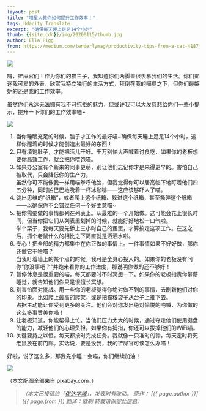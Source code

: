 ```yaml
---
layout: post
title: "喵星人教你如何提升工作效率！"
tags: Udacity Translate
excerpt: "确保每天睡上足足14个小时"
thumb: {{site.cdn}}/img/20200115/thumb.jpg
author: Ella Figg
from: https://medium.com/tenderlymag/productivity-tips-from-a-cat-4187f6a823cd
---
```


<img src="{{site.cdn}}/img/20200115/001.jpg">

嗨，铲屎官们！作为你们的猫主子，我知道你们两脚兽很羡慕我们的生活。你们痴迷我可爱的外表，欣赏我特立独行的生活方式，拜倒在我的喵爪之下，但你们最嫉妒的还是我的工作效率。

虽然你们永远无法拥有我不可抗拒的魅力，但或许我可以大发慈悲给你们一些小提示，提升一下你们的工作效率喵~

<img src="{{site.cdn}}/img/20200115/002.jpg">

1. <span class="hl">当你睡眠充足的时候，脑子才工作的最好</span>喵~确保每天睡上足足14个小时，这样你醒着的时候才能创造出最好的东西！
2. <span class="hl">只有填饱肚子，才能把活儿干好</span>。千万别怕大声喊着讨食吃，如果你的老板想要你高效工作，就会把你喂饱喵。
3. 如果办公室有个新来的同事更萌，别让他们忘记你才是来得更早的。<span class="hl">害怕自己被取代，只会降低你的生产力</span>。<br>虽然你可不能像我一样用喵拳呼他脸，但我觉得你可以居高临下地盯着他们四五分钟，同时凶巴巴地吮着一杯冰咖啡——这应该够吓人了喵。
4. <span class="hl">跳出思维的“纸箱”</span>，或者爬上这个纸箱、躲进这个纸箱，甚至撕碎这个纸箱——以确保你不会错过任何一个好主意喵~
5. 把你需要做的事情都列在列表上。从最难的一个开始做。这可能会花上很长时间，但<span class="hl">当你把它们从列表里划掉的时候，就能好好地松一口气啦</span>。<br>举个栗子，我每天要先舔上三小时自己的蛋蛋，才算搞定这项工作。在这之后，抓个老鼠什么的相比之下简直就是洒洒水啦。
6. 专心！<span class="hl">把全部的精力都集中在你正做的事情上</span>。一件事情如果不好好做，那你还做它干啥喵？<br>当我盯着墙上的某个点的时候，我可是全身心投入的。如果你的老板没有问你“你没事吧？”并跑来看你的工作进度，那说明你做的还不够好！
7. <span class="hl">暂停休息是很重要的</span>喵，每天都要时不时冥想一下。如果你的老板指责你带薪睡觉，就告知他们你只是很擅长冥想。
8. <span class="hl">别害怕面对挑战</span>。用一些你的老板觉得你绝对做不到的事情，去刷新他们对你的印象。比如爬上最高的爬架，或是把猫粮袋子从台子上推下去。<br>占据主动能让你受到更多的关注。他们会对你发出绝对愉悦的呐喊，为你做的这么多事赞美你喵！
9. <span class="hl">让老板知道，你能帮得上忙</span>。当他们压力太大的时候，通过夺走他们使用键盘的能力，减轻他们的心理负担。如果你有拇指，你还可以拔掉他们的WiFi喵。
10. 关键要持之以恒，<span class="hl">每天都按时完成任务</span>。我就像一只准时的钟，每天定时将死老鼠放在前门廊。实话说，要是没我，我的铲屎官可该怎么办喵！

好啦，说了这么多，那我先小睡一会喵，你们继续加油！

<img src="{{site.cdn}}/img/20200115/003.jpg">

（本文配图全部来自 pixabay.com。）

> _（本文已投稿给「[优达学城](https://cn.udacity.com)」，发表时有改动。 原作： [{{ page.author }}]({{ page.from }}) 翻译：欧剃 转载请保留此信息）_


